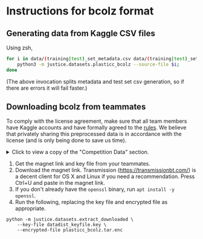 # Instructions for bcolz format

## Generating data from Kaggle CSV files

Using zsh,

```sh
for i in data/(training|test)_set_metadata.csv data/(training|test)_set.csv; do
    python3 -m justice.datasets.plasticc_bcolz --source-file $i;
done
```

(The above invocation splits metadata and test set csv generation,
so if there are errors it will fail faster.)


## Downloading bcolz from teammates

To comply with the license agreement, make sure that all team members have Kaggle
accounts and have formally agreed to the [rules](https://www.kaggle.com/c/PLAsTiCC-2018/rules).
We believe that privately sharing this preprocessed data is in accordance with the
license (and is only being done to save us time).

<details><summary>Click to view a copy of the "Competition Data" section.</summary>
<p>

### 7. COMPETITION DATA.
"Competition Data" means the data or datasets available from the Competition Website for
the purpose of use in the Competition, including any prototype or executable code provided
on the Competition Website.

A. Data Access and Use. Unless otherwise restricted under the Competition Specific Rules
above, after your acceptance of these Rules, you may access and use the Competition Data
for the purposes of the Competition, participation on Kaggle Website forums, academic
research and education, and other non-commercial purposes.

B. Data Security. You agree to use reasonable and suitable measures to prevent persons who
have not formally agreed to these Rules from gaining access to the Competition Data. You
agree not to transmit, duplicate, publish, redistribute or otherwise provide or make
available the Data to any party not participating in the Competition. You agree to notify
Kaggle immediately upon learning of any possible unauthorized transmission or unauthorized
access of the Data and agree to work with Kaggle to rectify any unauthorized transmission.
You agree that participation in the Competition will not be construed as having or being
granted a license (expressly, by implication, estoppel, or otherwise) under, or any right
of ownership in, any of the Data.

C. External Data. Unless otherwise expressly stated on the Competition Website, you may
not use data other than the Competition Data to develop and test your models and
Submissions. Competition Sponsor reserves the right to disqualify any Participant who
Competition Sponsor discovers has undertaken or attempted to undertake the use of data
other than the Competition Data, or who uses the Competition Data other than as permitted
by the Competition Website and these Rules.

</p>
</details>

 1. Get the magnet link and key file from your teammates.
 1. Download the magnet link. Transmission (https://transmissionbt.com/) is a decent
    client for OS X and Linux if you need a recommendation. Press Ctrl+U and paste in the
    magnet link.
 1. If you don't already have the `openssl` binary, run `apt install -y openssl`.
 1. Run the following, replacing the key file and encrypted file as appropriate.

```
python -m justice.datasets.extract_downloaded \
    --key-file datadist_keyfile.key \
    --encrypted-file plasticc_bcolz.tar.enc
```
